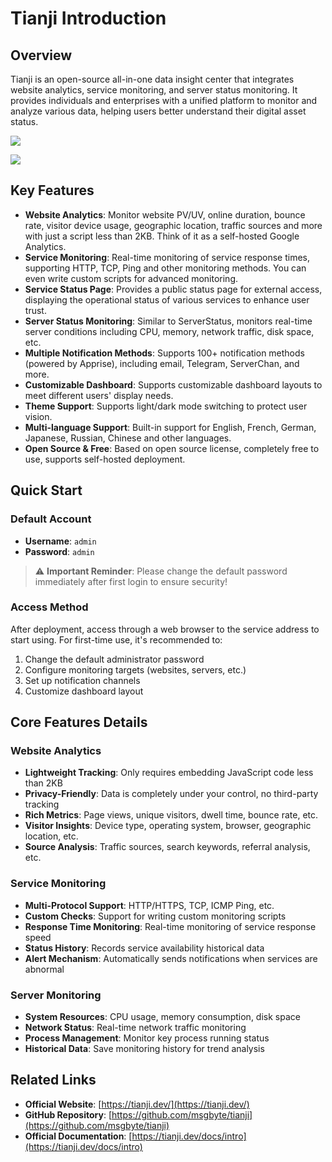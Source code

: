 # Tianji Introduction

## Overview

Tianji is an open-source all-in-one data insight center that integrates website analytics, service monitoring, and server status monitoring. It provides individuals and enterprises with a unified platform to monitor and analyze various data, helping users better understand their digital asset status.

![](https://cdn.jsdelivr.net/gh/xiaoY233/PicList@main/public/assets/tianji.png)

![](https://img.shields.io/badge/Copyright-arch3rPro-ff9800?style=flat&logo=github&logoColor=white)

## Key Features

- **Website Analytics**: Monitor website PV/UV, online duration, bounce rate, visitor device usage, geographic location, traffic sources and more with just a script less than 2KB. Think of it as a self-hosted Google Analytics.
- **Service Monitoring**: Real-time monitoring of service response times, supporting HTTP, TCP, Ping and other monitoring methods. You can even write custom scripts for advanced monitoring.
- **Service Status Page**: Provides a public status page for external access, displaying the operational status of various services to enhance user trust.
- **Server Status Monitoring**: Similar to ServerStatus, monitors real-time server conditions including CPU, memory, network traffic, disk space, etc.
- **Multiple Notification Methods**: Supports 100+ notification methods (powered by Apprise), including email, Telegram, ServerChan, and more.
- **Customizable Dashboard**: Supports customizable dashboard layouts to meet different users' display needs.
- **Theme Support**: Supports light/dark mode switching to protect user vision.
- **Multi-language Support**: Built-in support for English, French, German, Japanese, Russian, Chinese and other languages.
- **Open Source & Free**: Based on open source license, completely free to use, supports self-hosted deployment.

## Quick Start

### Default Account

- **Username**: `admin`
- **Password**: `admin`

> ⚠️ **Important Reminder**: Please change the default password immediately after first login to ensure security!

### Access Method

After deployment, access through a web browser to the service address to start using. For first-time use, it's recommended to:

1. Change the default administrator password
2. Configure monitoring targets (websites, servers, etc.)
3. Set up notification channels
4. Customize dashboard layout

## Core Features Details

### Website Analytics

- **Lightweight Tracking**: Only requires embedding JavaScript code less than 2KB
- **Privacy-Friendly**: Data is completely under your control, no third-party tracking
- **Rich Metrics**: Page views, unique visitors, dwell time, bounce rate, etc.
- **Visitor Insights**: Device type, operating system, browser, geographic location, etc.
- **Source Analysis**: Traffic sources, search keywords, referral analysis, etc.

### Service Monitoring

- **Multi-Protocol Support**: HTTP/HTTPS, TCP, ICMP Ping, etc.
- **Custom Checks**: Support for writing custom monitoring scripts
- **Response Time Monitoring**: Real-time monitoring of service response speed
- **Status History**: Records service availability historical data
- **Alert Mechanism**: Automatically sends notifications when services are abnormal

### Server Monitoring

- **System Resources**: CPU usage, memory consumption, disk space
- **Network Status**: Real-time network traffic monitoring
- **Process Management**: Monitor key process running status
- **Historical Data**: Save monitoring history for trend analysis

## Related Links

- **Official Website**: [https://tianji.dev/](https://tianji.dev/)
- **GitHub Repository**: [https://github.com/msgbyte/tianji](https://github.com/msgbyte/tianji)
- **Official Documentation**: [https://tianji.dev/docs/intro](https://tianji.dev/docs/intro)

